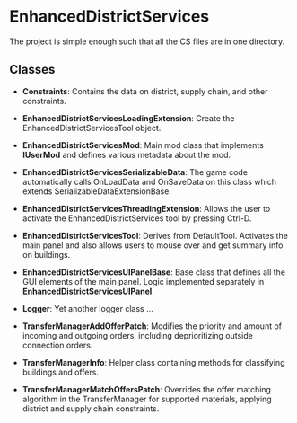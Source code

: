 # EnhancedDistrictServices
The project is simple enough such that all the CS files are in one directory.

## Classes
- **Constraints**: Contains the data on district, supply chain, and other constraints.
- **EnhancedDistrictServicesLoadingExtension**: Create the EnhancedDistrictServicesTool object. 
- **EnhancedDistrictServicesMod**: Main mod class that implements **IUserMod** and defines various metadata about the mod.
- **EnhancedDistrictServicesSerializableData**: The game code automatically calls OnLoadData and OnSaveData on this class which extends SerializableDataExtensionBase.
- **EnhancedDistrictServicesThreadingExtension**: Allows the user to activate the EnhancedDistrictServices tool by pressing Ctrl-D.
- **EnhancedDistrictServicesTool**: Derives from DefaultTool.  Activates the main panel and also allows users to mouse over and get summary info on buildings.

- **EnhancedDistrictServicesUIPanelBase**: Base class that defines all the GUI elements of the main panel.  Logic implemented separately in **EnhancedDistrictServicesUIPanel**.
- **Logger**: Yet another logger class ... 
- **TransferManagerAddOfferPatch**: Modifies the priority and amount of incoming and outgoing orders, including deprioritizing outside connection orders.
- **TransferManagerInfo**: Helper class containing methods for classifying buildings and offers.
- **TransferManagerMatchOffersPatch**: Overrides the offer matching algorithm in the TransferManager for supported materials, applying district and supply chain constraints.
